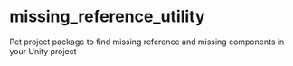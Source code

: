 # missing_reference_utility
Pet project package to find missing reference and missing components in your Unity project

